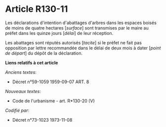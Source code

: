 # Article R130-11

Les déclarations d'intention d'abattages d'arbres dans les espaces boisés de moins de quatre hectares [*surface*] sont
transmises par le maire au préfet dans les quinze jours [*délai*] de leur réception.

Les abattages sont réputés autorisés [*tacite*] si le préfet ne fait pas opposition par lettre recommandée dans le délai de
deux mois à dater [*point de départ*] du dépôt de la déclaration.

**Liens relatifs à cet article**

_Anciens textes_:

  - Décret n°59-1059 1959-09-07 ART. 8

_Nouveaux textes_:

  - Code de l'urbanisme - art. R*130-20 (V)

_Codifié par_:

  - Décret n°73-1023 1973-11-08
